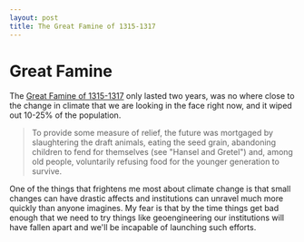 ```yaml
---
layout: post
title: The Great Famine of 1315-1317
---
```


# Great Famine

The [Great Famine of
1315-1317](https://en.wikipedia.org/wiki/Great_Famine_of_1315–1317) only
lasted two years, was no where close to the change in climate that we are
looking in the face right now, and it wiped out 10-25% of the population.

> To provide some measure of relief, the future was mortgaged by slaughtering
> the draft animals, eating the seed grain, abandoning children to fend for
> themselves (see "Hansel and Gretel") and, among old people, voluntarily
> refusing food for the younger generation to survive.

One of the things that frightens me most about climate change is that small
changes can have drastic affects and institutions can unravel much more
quickly than anyone imagines. My fear is that by the time things get bad
enough that we need to try things like geoengineering our institutions will
have fallen apart and we'll be incapable of launching such efforts.
